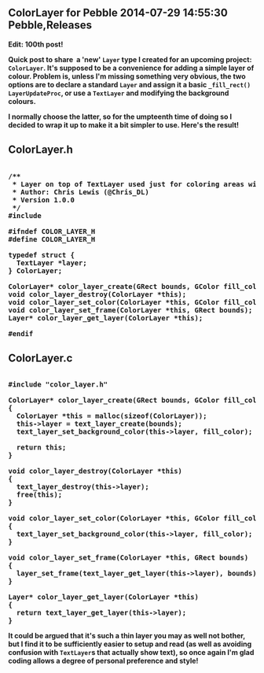 ColorLayer for Pebble
2014-07-29 14:55:30
Pebble,Releases
---

<strong>Edit: 100th post!

Quick post to share  a 'new' <code>Layer</code> type I created for an upcoming project: <code>ColorLayer</code>. It's supposed to be a convenience for adding a simple layer of colour. Problem is, unless I'm missing something very obvious, the two options are to declare a standard <code>Layer</code> and assign it a basic <code>_fill_rect()</code> <code>LayerUpdateProc</code>, or use a <code>TextLayer</code> and modifying the background colours.

I normally choose the latter, so for the umpteenth time of doing so I decided to wrap it up to make it a bit simpler to use. Here's the result!

## ColorLayer.h

<!-- language="cpp" -->
<pre><div class="code-block">
/**
 * Layer on top of TextLayer used just for coloring areas without using LayerUpdateProc
 * Author: Chris Lewis (@Chris_DL)
 * Version 1.0.0
 */
#include 

#ifndef COLOR_LAYER_H
#define COLOR_LAYER_H

typedef struct {
  TextLayer *layer;
} ColorLayer;

ColorLayer* color_layer_create(GRect bounds, GColor fill_color);
void color_layer_destroy(ColorLayer *this);
void color_layer_set_color(ColorLayer *this, GColor fill_color);
void color_layer_set_frame(ColorLayer *this, GRect bounds);
Layer* color_layer_get_layer(ColorLayer *this);

#endif
</div></pre>

## ColorLayer.c

<!-- language="cpp" -->
<pre><div class="code-block">
#include "color_layer.h"

ColorLayer* color_layer_create(GRect bounds, GColor fill_color)
{
  ColorLayer *this = malloc(sizeof(ColorLayer));
  this->layer = text_layer_create(bounds);
  text_layer_set_background_color(this->layer, fill_color);

  return this;
}

void color_layer_destroy(ColorLayer *this)
{
  text_layer_destroy(this->layer);
  free(this);
}

void color_layer_set_color(ColorLayer *this, GColor fill_color)
{
  text_layer_set_background_color(this->layer, fill_color);
}

void color_layer_set_frame(ColorLayer *this, GRect bounds)
{
  layer_set_frame(text_layer_get_layer(this->layer), bounds);
}

Layer* color_layer_get_layer(ColorLayer *this)
{
  return text_layer_get_layer(this->layer);
}
</div></pre>

It could be argued that it's such a thin layer you may as well not bother, but I find it to be sufficiently easier to setup and read (as well as avoiding confusion with <code>TextLayer</code>s that actually show text), so once again I'm glad coding allows a degree of personal preference and style!
